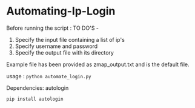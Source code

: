 # Automating-Ip-Login

Before running the script :
TO DO'S -
  1. Specify the input file containing a list of ip's
  2. Specify username and password
  3. Specify the output file with its directory
  
 Example file has been provided as zmap_output.txt and is the default file. 
  
 usage :
 ` python automate_login.py `
 
 Dependencies:  autologin
 
 `pip install autologin`

